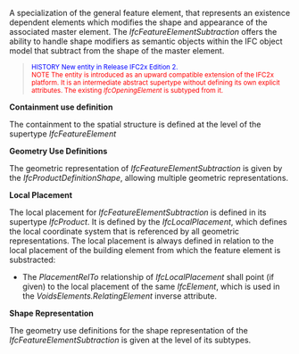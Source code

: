 ﻿A specialization of the general feature element, that represents an existence dependent elements which modifies the shape and appearance of the associated master element. The _IfcFeatureElementSubtraction_ offers the ability to handle shape modifiers as semantic objects within the IFC object model that subtract from the shape of the master element.

> <small><font color="#0000FF">HISTORY New entity in
        Release IFC2x Edition 2.</font></small>  
> <small><font color="#FF0000">NOTE The entity is
        introduced as an upward compatible extension of the IFC2x
        platform. It is an intermediate abstract supertype
        without defining its own explicit attributes. The
        existing <i>IfcOpeningElement</i> is subtyped from
        it.</font></small>
> 


****Containment use definition****

The containment to the spatial structure is defined at the level of the supertype _IfcFeatureElement_

****Geometry Use Definitions****

The geometric representation of _IfcFeatureElementSubtraction_ is given by the _IfcProductDefinitionShape_, allowing multiple geometric representations.

**Local Placement**

The local placement for _IfcFeatureElementSubtraction_ is defined in its supertype _IfcProduct_. It is defined by the _IfcLocalPlacement_, which defines the local coordinate system that is referenced by all geometric representations. The local placement is always defined in relation to the local placement of the building element from which the feature element is substracted:

* The _PlacementRelTo_ relationship of _IfcLocalPlacement_ shall point (if given) to the local placement of the same _IfcElement_, which is used in the _VoidsElements.RelatingElement_ inverse attribute. 

**Shape Representation**

The geometry use definitions for the shape representation of the _IfcFeatureElementSubtraction_ is given at the level of its subtypes.